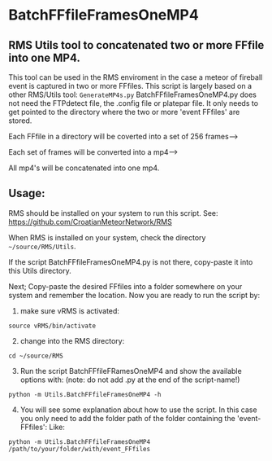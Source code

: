 # BatchFFfileFramesOneMP4
## RMS Utils tool to concatenated two or more FFfile into one MP4.
This tool can be used in the RMS enviroment in the case a meteor of fireball event is captured in two or more FFfiles. This script is largely based on a other RMS/Utils tool: `GenerateMP4s.py` BatchFFfileFramesOneMP4.py does not need the FTPdetect file, the .config file or platepar file. It only needs to get pointed to the directory where the two or more 'event FFfiles' are stored. 

Each FFfile in a directory will be coverted into a set of 256 frames-->

Each set of frames will be converted into a mp4-->

All mp4's will be concatenated into one mp4.

## Usage:
RMS should be installed on your system to run this script. See: https://github.com/CroatianMeteorNetwork/RMS

When RMS is installed on your system, check the directory `~/source/RMS/Utils`. 

If the script BatchFFfileFramesOneMP4.py is not there, copy-paste it into this Utils directory.

Next; Copy-paste the desired FFfiles into a folder somewhere on your system and remember the location. 
Now you are ready to run the script by:

1. make sure vRMS is activated:
````
source vRMS/bin/activate
````
2. change into the RMS directory:

````
cd ~/source/RMS
````
3. Run the script BatchFFfileFRamesOneMP4 and show the available options with: (note: do not add .py at the end of the script-name!)

````
python -m Utils.BatchFFfileFramesOneMP4 -h
````
4. You will see some explanation about how to use the script. In this case you only need to add the folder path of the folder containing the 'event-FFfiles': Like:

````
python -m Utils.BatchFFfileFramesOneMP4 /path/to/your/folder/with/event_FFfiles
````
